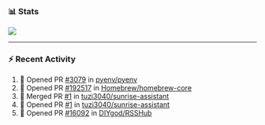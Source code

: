 ### :bar_chart: Stats

<a href="#">
  <img align="center" src="https://github-readme-stats.vercel.app/api?username=tuzi3040&show_icons=true&theme=dark" />
</a>

---

### :zap: Recent Activity

<!--START_SECTION:activity-->
1. 💪 Opened PR [#3079](https://github.com/pyenv/pyenv/pull/3079) in [pyenv/pyenv](https://github.com/pyenv/pyenv)
2. 💪 Opened PR [#192517](https://github.com/Homebrew/homebrew-core/pull/192517) in [Homebrew/homebrew-core](https://github.com/Homebrew/homebrew-core)
3. 🎉 Merged PR [#1](https://github.com/tuzi3040/sunrise-assistant/pull/1) in [tuzi3040/sunrise-assistant](https://github.com/tuzi3040/sunrise-assistant)
4. 💪 Opened PR [#1](https://github.com/tuzi3040/sunrise-assistant/pull/1) in [tuzi3040/sunrise-assistant](https://github.com/tuzi3040/sunrise-assistant)
5. 💪 Opened PR [#16092](https://github.com/DIYgod/RSSHub/pull/16092) in [DIYgod/RSSHub](https://github.com/DIYgod/RSSHub)
<!--END_SECTION:activity-->
